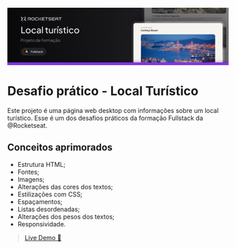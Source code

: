 ![Local-Turistico](assets/gtihub-header.jpg)

# Desafio prático - Local Turístico

Este projeto é uma página web desktop com informações sobre um local turístico. Esse é um dos desafios práticos da formação Fullstack da @Rocketseat.

## Conceitos aprimorados

- Estrutura HTML;
- Fontes;
- Imagens;
- Alterações das cores dos textos;
- Estilizações com CSS;
- Espaçamentos;
- Listas desordenadas;
- Alterações dos pesos dos textos;
- Responsividade.

> [Live Demo 🚀](https://santos-vinicius.github.io/local-turistico/)
